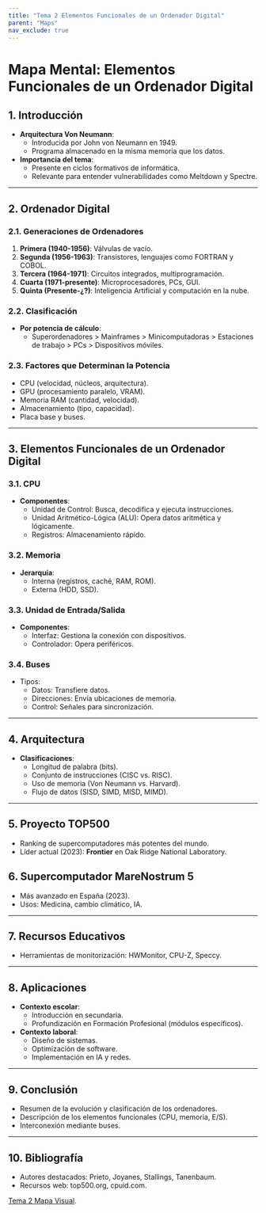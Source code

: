 ```yaml
---
title: "Tema 2 Elementos Funcionales de un Ordenador Digital"
parent: "Maps"
nav_exclude: true
---
```


# Mapa Mental: Elementos Funcionales de un Ordenador Digital

## 1. Introducción
- **Arquitectura Von Neumann**:
  - Introducida por John von Neumann en 1949.
  - Programa almacenado en la misma memoria que los datos.
- **Importancia del tema**:
  - Presente en ciclos formativos de informática.
  - Relevante para entender vulnerabilidades como Meltdown y Spectre.

---

## 2. Ordenador Digital
### 2.1. Generaciones de Ordenadores
1. **Primera (1940-1956)**: Válvulas de vacío.
2. **Segunda (1956-1963)**: Transistores, lenguajes como FORTRAN y COBOL.
3. **Tercera (1964-1971)**: Circuitos integrados, multiprogramación.
4. **Cuarta (1971-presente)**: Microprocesadores, PCs, GUI.
5. **Quinta (Presente-¿?)**: Inteligencia Artificial y computación en la nube.

### 2.2. Clasificación
- **Por potencia de cálculo**:
  - Superordenadores > Mainframes > Minicomputadoras > Estaciones de trabajo > PCs > Dispositivos móviles.

### 2.3. Factores que Determinan la Potencia
- CPU (velocidad, núcleos, arquitectura).
- GPU (procesamiento paralelo, VRAM).
- Memoria RAM (cantidad, velocidad).
- Almacenamiento (tipo, capacidad).
- Placa base y buses.

---

## 3. Elementos Funcionales de un Ordenador Digital
### 3.1. CPU
- **Componentes**:
  - Unidad de Control: Busca, decodifica y ejecuta instrucciones.
  - Unidad Aritmético-Lógica (ALU): Opera datos aritmética y lógicamente.
  - Registros: Almacenamiento rápido.

### 3.2. Memoria
- **Jerarquía**:
  - Interna (registros, caché, RAM, ROM).
  - Externa (HDD, SSD).

### 3.3. Unidad de Entrada/Salida
- **Componentes**:
  - Interfaz: Gestiona la conexión con dispositivos.
  - Controlador: Opera periféricos.

### 3.4. Buses
- Tipos:
  - Datos: Transfiere datos.
  - Direcciones: Envía ubicaciones de memoria.
  - Control: Señales para sincronización.

---

## 4. Arquitectura
- **Clasificaciones**:
  - Longitud de palabra (bits).
  - Conjunto de instrucciones (CISC vs. RISC).
  - Uso de memoria (Von Neumann vs. Harvard).
  - Flujo de datos (SISD, SIMD, MISD, MIMD).

---

## 5. Proyecto TOP500
- Ranking de supercomputadores más potentes del mundo.
- Líder actual (2023): **Frontier** en Oak Ridge National Laboratory.

## 6. Supercomputador MareNostrum 5
- Más avanzado en España (2023).
- Usos: Medicina, cambio climático, IA.

---

## 7. Recursos Educativos
- Herramientas de monitorización: HWMonitor, CPU-Z, Speccy.

---

## 8. Aplicaciones
- **Contexto escolar**:
  - Introducción en secundaria.
  - Profundización en Formación Profesional (módulos específicos).
- **Contexto laboral**:
  - Diseño de sistemas.
  - Optimización de software.
  - Implementación en IA y redes.

---

## 9. Conclusión
- Resumen de la evolución y clasificación de los ordenadores.
- Descripción de los elementos funcionales (CPU, memoria, E/S).
- Interconexión mediante buses.

---

## 10. Bibliografía
- Autores destacados: Prieto, Joyanes, Stallings, Tanenbaum.
- Recursos web: top500.org, cpuid.com.


[Tema 2 Mapa Visual](tema2map.html).